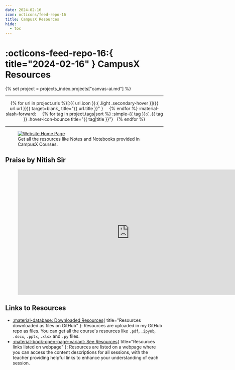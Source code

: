 ```yaml
---
date: 2024-02-16
icon: octicons/feed-repo-16
title: CampusX Resources
hide:
  - toc
---
```


# :octicons-feed-repo-16:{ title="2024-02-16" } CampusX Resources

{% set project = projects_index.projects["canvas-ai.md"] %}

<hr>
<p align=center markdown>
{% for url in project.urls %}[:{{ url.icon }}:{ .light .secondary-hover }]({{ url.url }}){ target=blank_ title="{{ url.title }}" } &nbsp; &nbsp; {% endfor %}
:material-slash-forward: &nbsp; &nbsp;
{% for tag in project.tags|sort %} :simple-{{ tag }}:{ .{{ tag }} .hover-icon-bounce title="{{ tag|title }}"} &nbsp; {% endfor %}
</p>
<hr>

<figure markdown>
  <a href="https://arv-anshul.github.io/campusx">
    <img src="https://github.com/arv-anshul/campusx-dsmp/raw/main/docs/data/assets/home.png" title="Website Home Page" class="base-border-radius" style="border: 0.1rem solid var(--md-typeset-a-color)">
  </a>
  <figcaption markdown>Get all the resources like Notes and Notebooks provided in CampusX Courses.</figcaption>
</figure>

## Praise by Nitish Sir

<figure markdown>
  <iframe src="https://www.linkedin.com/embed/feed/update/urn:li:ugcPost:7162317353244905472?compact=1" height="399" width="710" frameborder="0" allowfullscreen=""></iframe>
</figure>

## Links to Resources

- [:material-database: Downloaded Resources](https://github.com/arv-anshul/campusx/tree/main/resources/DSMP){ title="Resources downloaded as files on GitHub" }: Resources are uploaded in my GitHub repo as files. You can get all the course's resources like `.pdf`, `.ipynb`, `.docx`, `.pptx`, `.xlsx` and `.py` files.
- [:material-book-open-page-variant: See Resources](https://arv-anshul.github.io/campusx/dsmp2){ title="Resources links listed on webpage" }: Resources are listed on a webpage where you can access the content descriptions for all sessions, with the teacher providing helpful links to enhance your understanding of each session.
